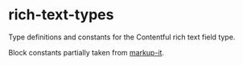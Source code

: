# rich-text-types

Type definitions and constants for the Contentful rich text field type.

Block constants partially taken from [markup-it](https://github.com/GitbookIO/markup-it).

